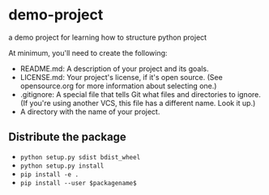 # demo-project

a demo project for learning how to structure python project

At minimum, you'll need to create the following:


- README.md: A description of your project and its goals.
- LICENSE.md: Your project's license, if it's open source. (See opensource.org for more information about selecting one.)
- .gitignore: A special file that tells Git what files and directories to ignore. (If you're using another VCS, this file has a different name. Look it up.)
- A directory with the name of your project.

## Distribute the package

- `python setup.py sdist bdist_wheel`
- `python setup.py install`
- `pip install -e .`
- `pip install --user $packagename$`